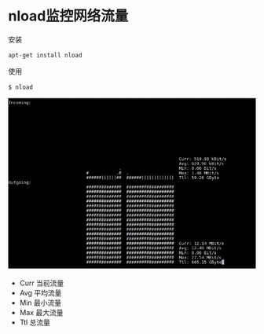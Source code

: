 # nload监控网络流量
安装
```bash
apt-get install nload
```
使用
```bash
$ nload
```
  ![Alt text](./2.jpeg)

 - Curr 当前流量
 - Avg 平均流量
 - Min 最小流量
 - Max 最大流量
 - Ttl 总流量



